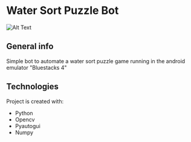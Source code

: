 # Water Sort Puzzle Bot
![Alt Text](https://drive.google.com/uc?export=view&id=1YEP627YOT7UaNVnao7r5A-oQZakoSA4N)

## General info
Simple bot to automate a water sort puzzle game running in the android emulator "Bluestacks 4"

## Technologies
Project is created with:
* Python
* Opencv
* Pyautogui
* Numpy
